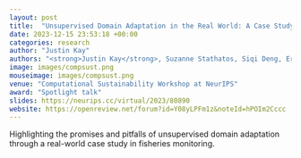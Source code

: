 ```yaml
---
layout: post
title:  "Unsupervised Domain Adaptation in the Real World: A Case Study in Sonar Video"
date: 2023-12-15 23:53:18 +00:00
categories: research
author: "Justin Kay"
authors: "<strong>Justin Kay</strong>, Suzanne Stathatos, Siqi Deng, Erik Young, Pietro Perona, Sara Beery, and Grant Van Horn"
image: images/compsust.png
mouseimage: images/compsust.png
venue: "Computational Sustainability Workshop at NeurIPS"
award: "Spotlight talk"
slides: https://neurips.cc/virtual/2023/80890
website: https://openreview.net/forum?id=Y08yLPFm1z&noteId=hPOIm2Cccc
---
```

Highlighting the promises and pitfalls of unsupervised domain adaptation through a real-world case study in fisheries monitoring.
